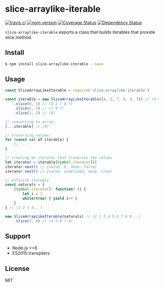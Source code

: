 # slice-arraylike-iterable

[![travis ci][1]][2]
[![npm version][3]][4]
[![Coverage Status][5]][6]
[![Dependency Status][7]][8]

`slice-arraylike-iterable` exports a class that builds iterables that provide slice method.

## Install

``` bash
$ npm install slice-arraylike-iterable --save
```

## Usage
``` JavaScript
const SliceArrayLikeIterable = require('slice-arraylike-iterable')

const iterable = new SliceArrayLikeIterable([4, 2, 7, 8, 4, 7]) // (4 2 7 8 4 7)
    .slice(0, 5) // (4 2 7 8 7)
    .slice(2, 5) // (7 8 7)
    .slice(1, 2) // (8)

// converting to array:
[...iterable] // [8]

// traversing values:
for (const val of iterable) {
    // ...
}

// creating an iterator that traverses the values
let iterator = iterable[Symbol.iterator]()
iterator.next() // {value: 8, done: false}
iterator.next() // {value: undefined, done: true}

// Infinite iterable
const naturals = {
    [Symbol.iterator]: function* () {
        let i = 1
        while(true) { yield i++ }
    }
} // (1 2 3 4...)

new SliceArrayLikeIterable(naturals) // (1 2 3 4 5 6 7 8 9...)
    .slice(3, 8) // (4 5 6 7 8)
```

## Support
- Node.js >=6
- ES2015 transpilers

## License
MIT

  [1]: https://travis-ci.org/xgbuils/slice-arraylike-iterable.svg?branch=master
  [2]: https://travis-ci.org/xgbuils/slice-arraylike-iterable
  [3]: https://badge.fury.io/js/slice-arraylike-iterable.svg
  [4]: https://badge.fury.io/js/slice-arraylike-iterable
  [5]: https://coveralls.io/repos/github/xgbuils/slice-arraylike-iterable/badge.svg?branch=master
  [6]: https://coveralls.io/github/xgbuils/slice-arraylike-iterable?branch=master
  [7]: https://david-dm.org/xgbuils/slice-arraylike-iterable.svg
  [8]: https://david-dm.org/xgbuils/slice-arraylike-iterable
  